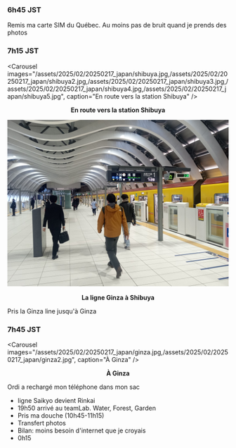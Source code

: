 ### 6h45 JST

Remis ma carte SIM du Québec. Au moins pas de bruit quand je prends des photos

### 7h15 JST

<Carousel
    images="/assets/2025/02/20250217_japan/shibuya.jpg,/assets/2025/02/20250217_japan/shibuya2.jpg,/assets/2025/02/20250217_japan/shibuya3.jpg,/assets/2025/02/20250217_japan/shibuya4.jpg,/assets/2025/02/20250217_japan/shibuya5.jpg",
    caption="En route vers la station Shibuya"
/>
<p align="center"><b>En route vers la station Shibuya</b></p>


![La ligne Ginza à Shibuya](/assets/2025/02/20250217_japan/ginzaline.jpg)
<p align="center"><b>La ligne Ginza à Shibuya</b></p>

Pris la Ginza line jusqu'à Ginza

### 7h45 JST

<Carousel
    images="/assets/2025/02/20250217_japan/ginza.jpg,/assets/2025/02/20250217_japan/ginza2.jpg",
    caption="À Ginza"
/>
<p align="center"><b>À Ginza</b></p>

Ordi a rechargé mon téléphone dans mon sac


- ligne Saikyo devient Rinkai
- 19h50 arrivé au teamLab. Water, Forest, Garden
- Pris ma douche (10h45-11h15)
- Transfert photos
- Bilan: moins besoin d'internet que je croyais
- 0h15